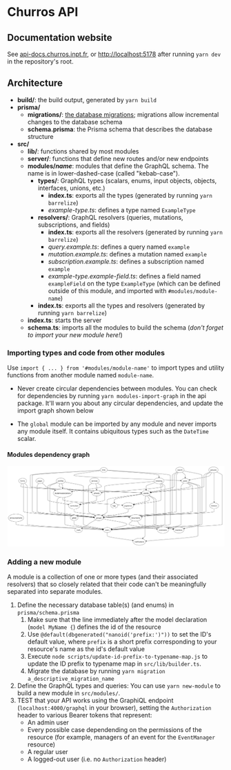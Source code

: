 # Churros API

## Documentation website

See [api-docs.churros.inpt.fr](https://api-docs.churros.inpt.fr), or <http://localhost:5178> after running `yarn dev` in the repository's root.

## Architecture

- **build/**: the build output, generated by `yarn build`
- **prisma/**
  - **migrations/**: [the database migrations](https://www.prisma.io/docs/guides/database/developing-with-prisma-migrate); migrations allow incremental changes to the database schema
  - **schema.prisma**: the Prisma schema that describes the database structure
- **src/**
  - **lib/**: functions shared by most modules
  - **server/**: functions that define new routes and/or new endpoints
  - **modules/_name_**: modules that define the GraphQL schema. The name is in lower-dashed-case (called "kebab-case").
    - **types/**: GraphQL types (scalars, enums, input objects, objects, interfaces, unions, etc.)
      - **index.ts**: exports all the types (generated by running `yarn barrelize`)
      - _example-type.ts_: defines a type named `ExampleType`
    - **resolvers/**: GraphQL resolvers (queries, mutations, subscriptions, and fields)
      - **index.ts**: exports all the resolvers (generated by running `yarn barrelize`)
      - _query.example.ts_: defines a query named `example`
      - _mutation.example.ts_: defines a mutation named `example`
      - _subscription.example.ts_: defines a subscription named `example`
      - _example-type.example-field.ts_: defines a field named `exampleField` on the type `ExampleType` (which can be defined outside of this module, and imported with `#modules/module-name`)
    - **index.ts**: exports all the types and resolvers (generated by running `yarn barrelize`)
  - **index.ts**: starts the server
  - **schema.ts**: imports all the modules to build the schema (_don't forget to import your new module here!_)

### Importing types and code from other modules

Use `import { ... } from '#modules/module-name'` to import types and utility functions from another module named `module-name`.

- Never create circular dependencies between modules. You can check for dependencies by running `yarn modules-import-graph` in the api package. It'll warn you about any circular dependencies, and update the import graph shown below

- The `global` module can be imported by any module and never imports any module itself. It contains ubiquitous types such as the `DateTime` scalar.

#### Modules dependency graph

![](./scripts/modules-import-graph.svg)

### Adding a new module

A module is a collection of one or more types (and their associated resolvers) that so closely related that their code can't be meaningfully separated into separate modules.

1. Define the necessary database table(s) (and enums) in `prisma/schema.prisma`
   1. Make sure that the line immediately after the model declaration (`model MyName {`) defines the id of the resource
   1. Use `@default(dbgenerated("nanoid('prefix:')"))` to set the ID's default value, where `prefix` is a short prefix corresponding to your resource's name as the id's default value
   1. Execute `node scripts/update-id-prefix-to-typename-map.js` to update the ID prefix to typename map in `src/lib/builder.ts`.
   1. Migrate the database by running `yarn migration a_descriptive_migration_name`
1. Define the GraphQL types and queries: You can use `yarn new-module` to build a new module in `src/modules/`.
1. TEST that your API works using the GraphiQL endpoint (`localhost:4000/graphql` in your browser), setting the `Authorization` header to various Bearer tokens that represent:
   - An admin user
   - Every possible case dependending on the permissions of the resource (for example, managers of an event for the `EventManager` resource)
   - A regular user
   - A logged-out user (i.e. no `Authorization` header)
